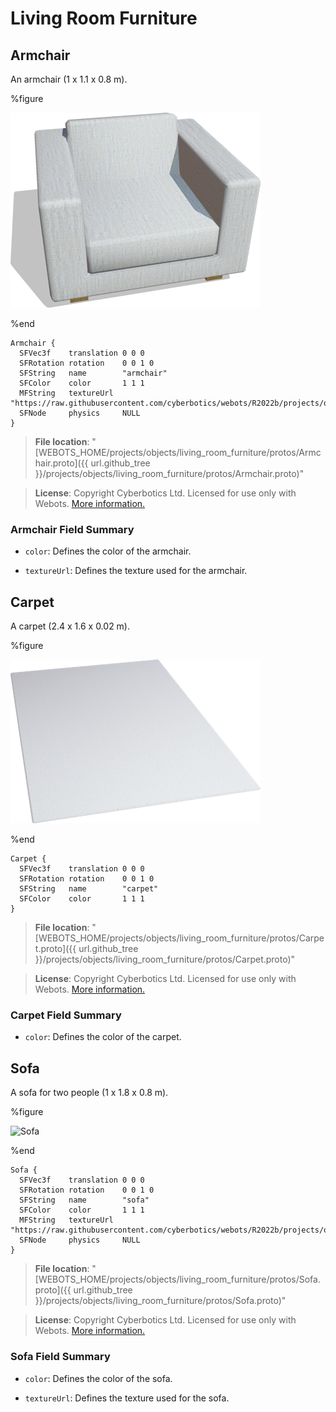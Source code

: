 # Living Room Furniture

## Armchair

An armchair (1 x 1.1 x 0.8 m).

%figure

![Armchair](images/objects/living_room_furniture/Armchair/model.thumbnail.png)

%end

```
Armchair {
  SFVec3f    translation 0 0 0
  SFRotation rotation    0 0 1 0
  SFString   name        "armchair"
  SFColor    color       1 1 1
  MFString   textureUrl  "https://raw.githubusercontent.com/cyberbotics/webots/R2022b/projects/objects/living_room_furniture/protos/textures/sofa.jpg"
  SFNode     physics     NULL
}
```

> **File location**: "[WEBOTS\_HOME/projects/objects/living\_room\_furniture/protos/Armchair.proto]({{ url.github_tree }}/projects/objects/living_room_furniture/protos/Armchair.proto)"

> **License**: Copyright Cyberbotics Ltd. Licensed for use only with Webots.
[More information.](https://cyberbotics.com/webots_assets_license)

### Armchair Field Summary

- `color`: Defines the color of the armchair.

- `textureUrl`: Defines the texture used for the armchair.

## Carpet

A carpet (2.4 x 1.6 x 0.02 m).

%figure

![Carpet](images/objects/living_room_furniture/Carpet/model.thumbnail.png)

%end

```
Carpet {
  SFVec3f    translation 0 0 0
  SFRotation rotation    0 0 1 0
  SFString   name        "carpet"
  SFColor    color       1 1 1
}
```

> **File location**: "[WEBOTS\_HOME/projects/objects/living\_room\_furniture/protos/Carpet.proto]({{ url.github_tree }}/projects/objects/living_room_furniture/protos/Carpet.proto)"

> **License**: Copyright Cyberbotics Ltd. Licensed for use only with Webots.
[More information.](https://cyberbotics.com/webots_assets_license)

### Carpet Field Summary

- `color`: Defines the color of the carpet.

## Sofa

A sofa for two people (1 x 1.8 x 0.8 m).

%figure

![Sofa](images/objects/living_room_furniture/Sofa/model.thumbnail.png)

%end

```
Sofa {
  SFVec3f    translation 0 0 0
  SFRotation rotation    0 0 1 0
  SFString   name        "sofa"
  SFColor    color       1 1 1
  MFString   textureUrl  "https://raw.githubusercontent.com/cyberbotics/webots/R2022b/projects/objects/living_room_furniture/protos/textures/sofa.jpg"
  SFNode     physics     NULL
}
```

> **File location**: "[WEBOTS\_HOME/projects/objects/living\_room\_furniture/protos/Sofa.proto]({{ url.github_tree }}/projects/objects/living_room_furniture/protos/Sofa.proto)"

> **License**: Copyright Cyberbotics Ltd. Licensed for use only with Webots.
[More information.](https://cyberbotics.com/webots_assets_license)

### Sofa Field Summary

- `color`: Defines the color of the sofa.

- `textureUrl`: Defines the texture used for the sofa.

